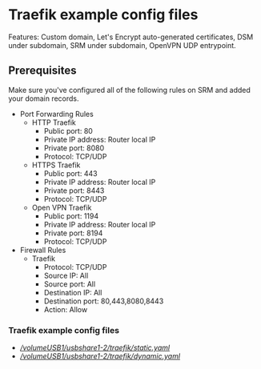 # Traefik example config files

Features: Custom domain, Let's Encrypt auto-generated certificates, DSM under subdomain, SRM under subdomain, OpenVPN UDP entrypoint.

## Prerequisites
Make sure you've configured all of the following rules on SRM and added your domain records.
* Port Forwarding Rules
  * HTTP Traefik
    * Public port: 80
    * Private IP address: Router local IP
    * Private port: 8080
    * Protocol: TCP/UDP
  * HTTPS Traefik
    * Public port: 443
    * Private IP address: Router local IP
    * Private port: 8443
    * Protocol: TCP/UDP
  * Open VPN Traefik
    * Public port: 1194
    * Private IP address: Router local IP
    * Private port: 8194
    * Protocol: TCP/UDP
* Firewall Rules
  * Traefik
    * Protocol: TCP/UDP
    * Source IP: All
    * Source port: All
    * Destination IP: All
    * Destination port: 80,443,8080,8443
    * Action: Allow

### Traefik example config files

* [_/volumeUSB1/usbshare1-2/traefik/static.yaml_](examples/static.yaml)
* [_/volumeUSB1/usbshare1-2/traefik/dynamic.yaml_](examples/dynamic.yaml)
